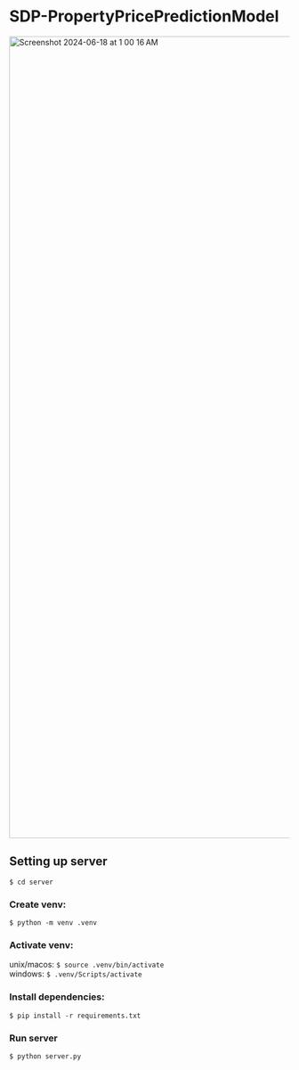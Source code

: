 # SDP-PropertyPricePredictionModel

<img width="1440" alt="Screenshot 2024-06-18 at 1 00 16 AM" src="https://github.com/apschauhan210/SDP-PropertyPricePredictionModel/assets/78496622/09169ed8-f2e4-4168-b747-a12a60fc7ba0">


## Setting up server

`$ cd server`

### Create venv:
`$ python -m venv .venv`

### Activate venv:
unix/macos: `$ source .venv/bin/activate` </br>
windows: `$ .venv/Scripts/activate`

### Install dependencies:
`$ pip install -r requirements.txt`

### Run server
`$ python server.py`
